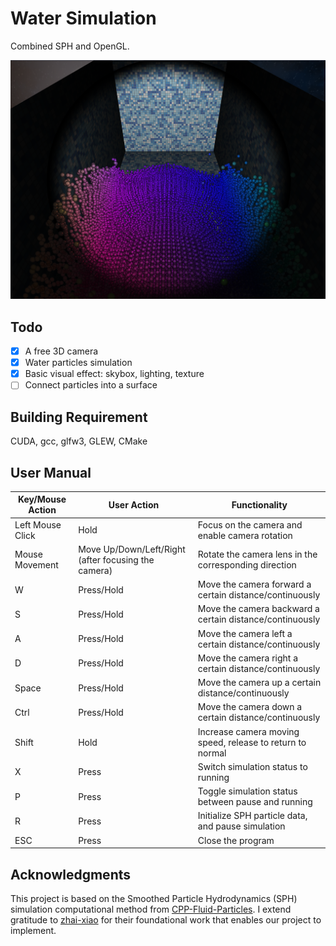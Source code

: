 # Water Simulation

Combined SPH and OpenGL.

![1696963993957](image/README/1696963993957.png)

## Todo

* [X] A free 3D camera
* [X] Water particles simulation
* [X] Basic visual effect: skybox, lighting, texture
* [ ] Connect particles into a surface

## Building Requirement

CUDA, gcc, glfw3, GLEW, CMake

## User Manual


| Key/Mouse Action | User Action                                         | Functionality                                             |
| ---------------- | --------------------------------------------------- | --------------------------------------------------------- |
| Left Mouse Click | Hold                                                | Focus on the camera and enable camera rotation            |
| Mouse Movement   | Move Up/Down/Left/Right (after focusing the camera) | Rotate the camera lens in the corresponding direction     |
| W                | Press/Hold                                          | Move the camera forward a certain distance/continuously   |
| S                | Press/Hold                                          | Move the camera backward a certain distance/continuously  |
| A                | Press/Hold                                          | Move the camera left a certain distance/continuously      |
| D                | Press/Hold                                          | Move the camera right a certain distance/continuously     |
| Space            | Press/Hold                                          | Move the camera up a certain distance/continuously        |
| Ctrl             | Press/Hold                                          | Move the camera down a certain distance/continuously      |
| Shift            | Hold                                                | Increase camera moving speed, release to return to normal |
| X                | Press                                               | Switch simulation status to running                       |
| P                | Press                                               | Toggle simulation status between pause and running        |
| R                | Press                                               | Initialize SPH particle data, and pause simulation        |
| ESC              | Press                                               | Close the program                                         |

## Acknowledgments

This project is based on the Smoothed Particle Hydrodynamics (SPH) simulation computational method from [CPP-Fluid-Particles](https://github.com/zhai-xiao/CPP-Fluid-Particles). I extend gratitude to [zhai-xiao](https://github.com/zhai-xiao) for their foundational work that enables our project to implement.
